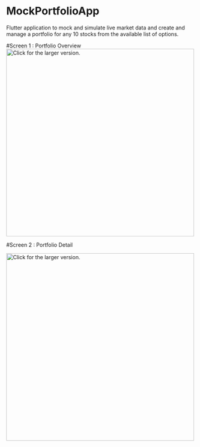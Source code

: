 # MockPortfolioApp
Flutter application to mock and simulate live market data and create and manage a portfolio for any 10 stocks from the available list of options.

#Screen 1 : Portfolio Overview
<a href="https://drive.google.com/uc?export=view&id=1VTEfgXSi5-QLNPxusxnsTqck60xHLbUC">
    <img src="https://drive.google.com/uc?export=view&id=1VTEfgXSi5-QLNPxusxnsTqck60xHLbUC"
    style="width: 500px; max-width: 100%; height: auto"
    title="Click for the larger version." />
</a>

#Screen 2 : Portfolio Detail

<a href="https://drive.google.com/uc?export=view&id=1L1ogMtCLtONX1TqVhQ4s47_xO-2lNLlV">
    <img src="https://drive.google.com/uc?export=view&id=1L1ogMtCLtONX1TqVhQ4s47_xO-2lNLlV"
    style="width: 500px; max-width: 100%; height: auto"
    title="Click for the larger version." />
</a>

